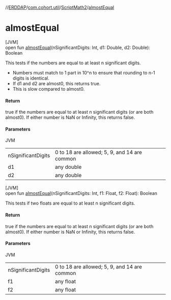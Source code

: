 //[ERDDAP](../../../index.md)/[com.cohort.util](../index.md)/[ScriptMath2](index.md)/[almostEqual](almost-equal.md)

# almostEqual

[JVM]\
open fun [almostEqual](almost-equal.md)(nSignificantDigits: Int, d1: Double, d2: Double): Boolean

This tests if the numbers are equal to at least n significant digits. 

- Numbers must match to 1 part in 10^n to ensure that rounding to n-1 digits is identical.
- If d1 and d2 are almost0, this returns true.
- This is slow compared to almost0.

#### Return

true if the numbers are equal to at least n significant digits (or are both almost0). If either number is NaN or Infinity, this returns false.

#### Parameters

JVM

| | |
|---|---|
| nSignificantDigits | 0 to 18 are allowed; 5, 9, and 14 are common |
| d1 | any double |
| d2 | any double |

[JVM]\
open fun [almostEqual](almost-equal.md)(nSignificantDigits: Int, f1: Float, f2: Float): Boolean

This tests if two floats are equal to at least n significant digits.

#### Return

true if the numbers are equal to at least n significant digits (or are both almost0). If either number is NaN or Infinity, this returns false.

#### Parameters

JVM

| | |
|---|---|
| nSignificantDigits | 0 to 18 are allowed; 5, 9, and 14 are common |
| f1 | any float |
| f2 | any float |